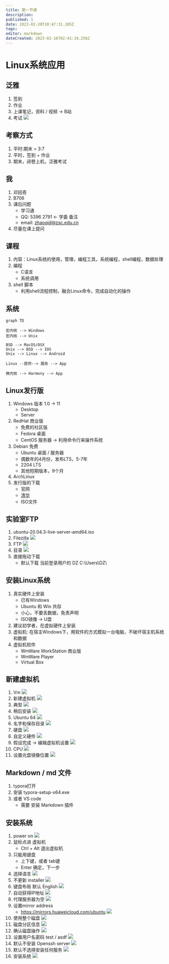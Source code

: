 ```yaml
---
title: 第一节课
description: 
published: 1
date: 2023-02-20T10:47:31.205Z
tags: 
editor: markdown
dateCreated: 2023-02-16T02:41:19.258Z
---
```


# Linux系统应用

## 泛雅
1. 签到
2. 作业
3. 上课笔记，资料 / 视频 -> B站
4. 考试
![](/linux_note_image/2023-02-16-08-07-20.png)

## 考察方式
1. 平时:期末 = 3:7
2. 平时，签到 + 作业
3. 期末，闭卷上机，泛雅考试

## 我
1. 邓招奇
2. B706
3. 课后问题
   - 学习通
   - QQ: 5396 2791  <-  学委  备注
   - email: zhaoqid@zsc.edu.cn
4. 尽量在课上提问

## 课程
1. 内容：Linux系统的使用，管理，编程工具，系统编程，shell编程，数据处理
2. 编程
   - C语言
   - 系统调用
3. shell 脚本
   - 利用shell流程控制，融合Linux命令，完成自动化的操作

## 系统
```mermaid
graph TD 

宏内核 --> Windows 
宏内核 --> Unix

BSD --> MacOS/OSX
Unix --> BSD --> IOS
Unix --> Linux --> Android

Linux --提供--> 服务 --> App

微内核 --> Harmony --> App
```

## Linux发行版
1. Windows 版本 1.0 -> 11
   - Desktop
   - Server
2. RedHat 商业版
   - 免费的社区版
   - Fedora 桌面 
   - CentOS 服务器  -> 利用命令行来操作系统
3. Debian 免费
   - Ubuntu 桌面 / 服务器
   - 偶数年的4月份，发布LTS，5-7年
   - 2204 LTS
   - 其他短期版本，9个月
4. ArchLinux
5. 发行版的下载
   - 官网
   - [清华](https://mirrors.tuna.tsinghua.edu.cn/)
   - ISO文件

## 实验室FTP
1. ubuntu-20.04.3-live-server-amd64.iso
2. Filezilla 
   ![](/linux_note_image/2023-02-16-09-03-57.png)
3. FTP 
   ![](/linux_note_image/2023-02-16-09-04-34.png)
4. 目录
   ![](/linux_note_image/2023-02-16-09-05-44.png)
5. 直接拖动下载
   - 默认下载 当前登录用户的 DZ C:\Users\DZ\

## 安装Linux系统
1. 真实硬件上安装
   - 已有Windows 
   - Ubuntu 和 Win 共存
   - 小心，不要丢数据，免责声明
   - ISO镜像 -> U盘
2. 建议初学者，在虚拟硬件上安装
3. 虚拟机: 在宿主Windows下，用软件的方式模拟一台电脑，不破坏宿主机系统和数据
4. 虚拟机软件
   - WmWare WorkStation 商业版 
   - WmWare Player 
   - Virtual Box    

## 新建虚拟机
1. Vm 
   ![](/linux_note_image/2023-02-16-09-14-23.png)
2. 新建虚拟机
   ![](/linux_note_image/2023-02-16-09-15-12.png)
3. 典型 
   ![](/linux_note_image/2023-02-16-09-15-41.png)
4. 稍后安装 
   ![](/linux_note_image/2023-02-16-09-16-07.png)
5. Ubuntu 64 
   ![](/linux_note_image/2023-02-16-09-16-43.png)
6. 名字和保存目录
   ![](/linux_note_image/2023-02-16-09-18-28.png)
7. 硬盘
   ![](/linux_note_image/2023-02-16-09-19-02.png)
8. 自定义硬件
   ![](/linux_note_image/2023-02-16-09-19-33.png)
9. 假设完成 -> 编辑虚拟机设置
    ![](/linux_note_image/2023-02-16-09-20-16.png)
10. CPU 
    ![](/linux_note_image/2023-02-16-09-21-15.png)
11. 设置光盘镜像位置
    ![](/linux_note_image/2023-02-16-09-22-37.png)

## Markdown / md 文件
1. typora打开
2. 安装 typora-setup-x64.exe
3. 或者 VS code 
   - 需要 安装 Markdown 插件
  
## 安装系统 
1. power on 
   ![](/linux_note_image/2023-02-16-09-30-47.png)
2. 鼠标点进 虚拟机 
   - Ctrl + Alt 退出虚拟机
3. 只能用键盘
   - 上下键，或者 tab键 
   - Enter 确定，下一步
4. 选择语言
   ![](/linux_note_image/2023-02-16-09-33-20.png)
5. 不更新 installer 
   ![](/linux_note_image/2023-02-16-09-37-02.png)
6. 键盘布局 默认 English 
   ![](/linux_note_image/2023-02-16-09-37-53.png)
7. 自动获得IP地址
   ![](/linux_note_image/2023-02-16-09-39-24.png)
8. 代理服务器为空
   ![](/linux_note_image/2023-02-16-09-39-58.png)
9. 设置mirror address 
   - https://mirrors.huaweicloud.com/ubuntu
   ![](/linux_note_image/2023-02-16-10-08-01.png)
10. 使用整个磁盘
    ![](/linux_note_image/2023-02-16-10-09-18.png)
11. 磁盘分区信息
    ![](/linux_note_image/2023-02-16-10-11-15.png)
12. 确认磁盘操作
    ![](/linux_note_image/2023-02-16-10-12-28.png)
13. 设置用户名密码  test / asdf 
    ![](/linux_note_image/2023-02-16-10-14-01.png)
14. 默认不安装 Openssh server
    ![](/linux_note_image/2023-02-16-10-14-47.png)
15. 默认不选择安装任何服务
    ![](/linux_note_image/2023-02-16-10-15-42.png)
16. 安装系统
    ![](/linux_note_image/2023-02-16-10-16-23.png)

